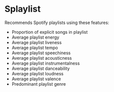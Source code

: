 # Splaylist

Recommends Spotify playlists using these features:
* Proportion of explicit songs in playlist
* Average playlist energy
* Average playlist liveness 
* Average playlist tempo
* Average playlist speechiness 
* Average playlist acousticness
* Average playlist instrumentalness
* Average playlist danceability
* Average playlist loudness
* Average playlist valence
* Predominant playlist genre